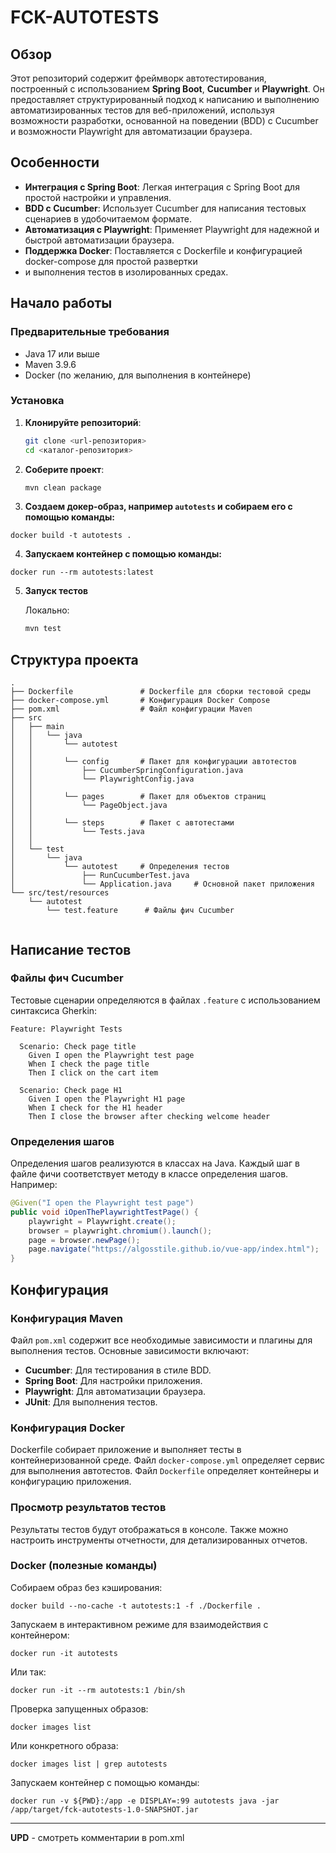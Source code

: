 # FCK-AUTOTESTS

## Обзор

Этот репозиторий содержит фреймворк автотестирования, построенный с использованием **Spring Boot**, 
**Cucumber** и **Playwright**. Он предоставляет структурированный подход к написанию и выполнению 
автоматизированных тестов для веб-приложений, используя возможности разработки, основанной на поведении (BDD)
с Cucumber и возможности Playwright для автоматизации браузера.

## Особенности

- **Интеграция с Spring Boot**: Легкая интеграция с Spring Boot для простой настройки и управления.
- **BDD с Cucumber**: Использует Cucumber для написания тестовых сценариев в удобочитаемом формате.
- **Автоматизация с Playwright**: Применяет Playwright для надежной и быстрой автоматизации браузера.
- **Поддержка Docker**: Поставляется с Dockerfile и конфигурацией docker-compose для простой развертки 
- и выполнения тестов в изолированных средах.

## Начало работы

### Предварительные требования

- Java 17 или выше
- Maven 3.9.6 
- Docker (по желанию, для выполнения в контейнере)

### Установка

1. **Клонируйте репозиторий**:

   ```bash
   git clone <url-репозитория>
   cd <каталог-репозитория>
   ```

2. **Соберите проект**:

   ```bash
   mvn clean package
   ```
3. **Создаем докер-образ, например `autotests` и собираем его с помощью команды:**

`docker build -t autotests .`

4. **Запускаем контейнер с помощью команды:**

 `docker run --rm autotests:latest`

5. **Запуск тестов**

   Локально:

   ```bash
   mvn test
   ```

## Структура проекта

```
.
├── Dockerfile               # Dockerfile для сборки тестовой среды
├── docker-compose.yml       # Конфигурация Docker Compose
├── pom.xml                  # Файл конфигурации Maven
├── src
│   ├── main
│   │   └── java
│   │       └── autotest        
│   │           
│   │       └── config       # Пакет для конфигурации автотестов
│   │           ├── CucumberSpringConfiguration.java
│   │           └── PlaywrightConfig.java
│   │       
│   │       └── pages        # Пакет для объектов страниц
│   │           └── PageObject.java
│   │       
│   │       └── steps        # Пакет c автотестами
│   │           └── Tests.java
│   │       
│   └── test
│       └── java
│           └── autotest     # Определения тестов
│               ├── RunCucumberTest.java
│               └── Application.java     # Основной пакет приложения
└── src/test/resources
    └── autotest
        └── test.feature      # Файлы фич Cucumber


```

## Написание тестов

### Файлы фич Cucumber

Тестовые сценарии определяются в файлах `.feature` с использованием синтаксиса Gherkin:

```gherkin
Feature: Playwright Tests

  Scenario: Check page title
    Given I open the Playwright test page
    When I check the page title
    Then I click on the cart item

  Scenario: Check page H1
    Given I open the Playwright H1 page
    When I check for the H1 header
    Then I close the browser after checking welcome header
```

### Определения шагов

Определения шагов реализуются в классах на Java. 
Каждый шаг в файле фичи соответствует методу в классе определения шагов. Например:

```java
@Given("I open the Playwright test page")
public void iOpenThePlaywrightTestPage() {
    playwright = Playwright.create();
    browser = playwright.chromium().launch();
    page = browser.newPage();
    page.navigate("https://algosstile.github.io/vue-app/index.html");
}
```

## Конфигурация

### Конфигурация Maven

Файл `pom.xml` содержит все необходимые зависимости и плагины для выполнения тестов. 
Основные зависимости включают:

- **Cucumber**: Для тестирования в стиле BDD.
- **Spring Boot**: Для настройки приложения.
- **Playwright**: Для автоматизации браузера.
- **JUnit**: Для выполнения тестов.

### Конфигурация Docker

Dockerfile собирает приложение и выполняет тесты в контейнеризованной среде.
Файл `docker-compose.yml` определяет сервис для выполнения автотестов.
Файл `Dockerfile` определяет контейнеры и конфигурацию приложения.


### Просмотр результатов тестов

Результаты тестов будут отображаться в консоле. 
Также можно настроить инструменты отчетности, для детализированных отчетов.


### Docker (полезные команды)

Собираем образ без кэширования:

`docker build --no-cache -t autotests:1 -f ./Dockerfile .`

Запускаем в интерактивном режиме для взаимодействия с контейнером:

`docker run -it autotests`

Или так:

`docker run -it --rm autotests:1 /bin/sh`

Проверка запущенных образов:

`docker images list`

Или конкретного образа:

`docker images list | grep autotests`

Запускаем контейнер с помощью команды:

`docker run -v ${PWD}:/app -e DISPLAY=:99 autotests java -jar /app/target/fck-autotests-1.0-SNAPSHOT.jar` 

---
**UPD** - смотреть комментарии в pom.xml

